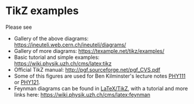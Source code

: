 # TikZ examples

Please see
* Gallery of the above diagrams: https://ineuteli.web.cern.ch/ineuteli/diagrams/
* Gallery of more diagrams: https://texample.net/tikz/examples/
* Basic tutorial and simple examples: https://wiki.physik.uzh.ch/cms/latex:tikz
* Official TikZ manual: http://pgf.sourceforge.net/pgf_CVS.pdf
* Some of this figures are used for Ben Kilminster's lecture notes [PHY111](https://www.physik.uzh.ch/de/lehre/PHY111/HS2020.html#Lecture_information) or [PHY121](https://www.physik.uzh.ch/de/lehre/PHY121/FS2021.html#Lecture_information).
* Feynman diagrams can be found in [LaTeX/TikZ](../feynman), with a tutorial and more links here: https://wiki.physik.uzh.ch/cms/latex:feynman
